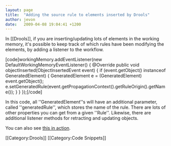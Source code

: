 ```yaml
---
layout: page
title:  "Adding the source rule to elements inserted by Drools"
author: jevon
date:   2009-04-08 19:04:41 +1200
---
```


In [[Drools]], if you are inserting/updating lots of elements in the working memory, it's possible to keep track of which rules have been modifying the elements, by adding a listener to the workflow.

[code]workingMemory.addEventListener(new DefaultWorkingMemoryEventListener() {
  @Override
  public void objectInserted(ObjectInsertedEvent event) {
    if (event.getObject() instanceof GeneratedElement) {
      GeneratedElement e = (GeneratedElement) event.getObject();
      e.setGeneratedRule(event.getPropagationContext().getRuleOrigin().getName());
    }
  }
});[/code]

In this code, all ''GeneratedElement''s will have an additional parameter, called ''generatedRule'', which stores the name of the rule. There are lots of other properties you can get from a given ''Rule''. Likewise, there are additional listener methods for retracting and updating objects.

You can also see <a href="http://code.google.com/p/iaml/source/browse/trunk/org.openiaml.model.drools/src/org/openiaml/model/drools/CreateMissingElementsWithDrools.java?spec=svn575&r=575#231">this in action</a>.

[[Category:Drools]]
[[Category:Code Snippets]]